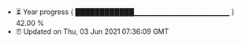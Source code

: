 - ⏳ Year progress { ████████████▁▁▁▁▁▁▁▁▁▁▁▁▁▁▁▁▁▁ } 42.00 %
- ⏰ Updated on Thu, 03 Jun 2021 07:36:09 GMT

